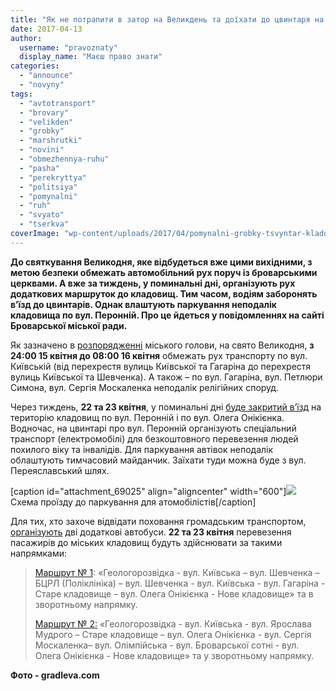 ```yaml
---
title: "Як не потрапити в затор на Великдень та доїхати до цвинтаря на Гробки – ОФІЦІЙНИЙ РОЗКЛАД"
date: 2017-04-13
author: 
  username: "pravoznaty"
  display_name: "Маєш право знати"
categories: 
  - "announce"
  - "novyny"
tags: 
  - "avtotransport"
  - "brovary"
  - "velikden"
  - "grobky"
  - "marshrutki"
  - "novini"
  - "obmezhennya-ruhu"
  - "pasha"
  - "perekryttya"
  - "politsiya"
  - "pomynalni"
  - "ruh"
  - "svyato"
  - "tserkva"
coverImage: "wp-content/uploads/2017/04/pomynalni-grobky-tsvyntar-kladovyshhe-osvyachennya-velykden-pasha.jpg"
---
```


**До святкування Великодня, яке відбудеться вже цими вихідними, з метою безпеки обмежать автомобільний рух поруч із броварськими церквами. А вже за тиждень, у поминальні дні, організують рух додаткових маршруток до кладовищ. Тим часом, водіям заборонять в’їзд до цвинтарів. Однак влаштують паркування неподалік кладовища по вул. Перонній. Про це йдеться у повідомленнях на сайті Броварської міської ради.**

Як зазначено в [розпорядженні](https://brovary-rada.gov.ua/documents/27069.html) міського голови, на свято Великодня, **з 24:00 15 квітня до 08:00 16 квітня** обмежать рух транспорту по вул. Київській (від перехрестя вулиць Київської та Гагаріна до перехрестя вулиць Київської та Шевченка). А також – по вул. Гагаріна, вул. Петлюри Симона, вул. Сергія Москаленка неподалік релігійних споруд.

Через тиждень, **22 та 23 квітня**, у поминальні дні [буде закритий в’їзд](https://brovary-rada.gov.ua/news/15038.html) на територію кладовищ по вул. Перонній і по вул. Олега Онікієнка. Водночас, на цвинтарі про вул. Перонній організують спеціальний транспорт (електромобілі) для безкоштовного перевезення людей похилого віку та інвалідів. Для паркування автівок неподалік облаштують тимчасовий майданчик. Заїхати туди можна буде з вул. Переяславський шлях.

\[caption id="attachment\_69025" align="aligncenter" width="600"\][![](https://mpz.brovary.org/wp-content/uploads/2017/04/karta-shema-ruh-kladovyshe-peronna-.jpg)](https://mpz.brovary.org/wp-content/uploads/2017/04/karta-shema-ruh-kladovyshe-peronna-.jpg) Схема проїзду до паркування для атомобілістів\[/caption\]

Для тих, хто захоче відвідати поховання громадським транспортом, [організують](https://brovary-rada.gov.ua/documents/27068.html) дві додаткові автобуси. **22 та 23 квітня** перевезення пасажирів до міських кладовищ будуть здійснювати за такими напрямками:

> [Маршрут № 1](https://1drv.ms/w/s%21Ar1z57mhE8x2nW1iKGKOaAI0CJx2): «Геологорозвідка - вул. Київська – вул. Шевченка – БЦРЛ (Поліклініка) – вул. Шевченка - вул. Київська - вул. Гагаріна - Старе кладовище – вул. Олега Онікієнка - Нове кладовище» та в зворотньому напрямку.
> 
> [Маршрут № 2:](https://1drv.ms/w/s%21Ar1z57mhE8x2nW4ZNQz3fuIZOqTI) «Геологорозвідка - вул. Київська - вул. Ярослава Мудрого – Старе кладовище – вул. Олега Онікієнка - вул. Сергія Москаленка– вул. Олімпійська - вул. Броварської сотні - вул. Олега Онікієнка - Нове кладовище» та у зворотньому напрямку.

**Фото - gradleva.com**
